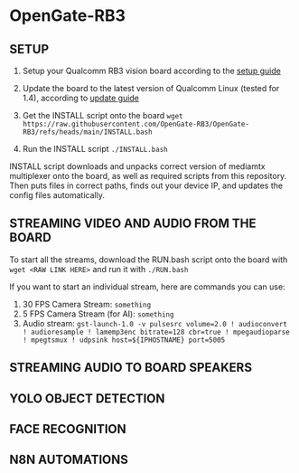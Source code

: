 # OpenGate-RB3

## SETUP

1. Setup your Qualcomm RB3 vision board according to the [setup guide](https://docs.qualcomm.com/bundle/publicresource/topics/80-70017-253/getting_started.html)
2. Update the board to the latest version of Qualcomm Linux (tested for 1.4), according to [update guide](https://docs.qualcomm.com/bundle/publicresource/topics/80-70018-253/upgrade-rb3gen2-software.html)
3. Get the INSTALL script onto the board
   `wget https://raw.githubusercontent.com/OpenGate-RB3/OpenGate-RB3/refs/heads/main/INSTALL.bash`

4. Run the INSTALL script
   `./INSTALL.bash`

INSTALL script downloads and unpacks correct version of mediamtx multiplexer onto the board, as well as required scripts from this repository. Then puts files in correct paths, finds out your device IP, and updates the config files automatically.

## STREAMING VIDEO AND AUDIO FROM THE BOARD

To start all the streams, download the RUN.bash script onto the board with `wget <RAW LINK HERE>` and run it with `./RUN.bash`

If you want to start an individual stream, here are commands you can use:

1. 30 FPS Camera Stream: `something`
2. 5 FPS Camera Stream (for AI): `something`
3. Audio stream: `gst-launch-1.0 -v pulsesrc volume=2.0 ! audioconvert ! audioresample ! lamemp3enc bitrate=128 cbr=true ! mpegaudioparse ! mpegtsmux ! udpsink host=${IPHOSTNAME} port=5005`

## STREAMING AUDIO TO BOARD SPEAKERS

## YOLO OBJECT DETECTION

## FACE RECOGNITION

## N8N AUTOMATIONS
